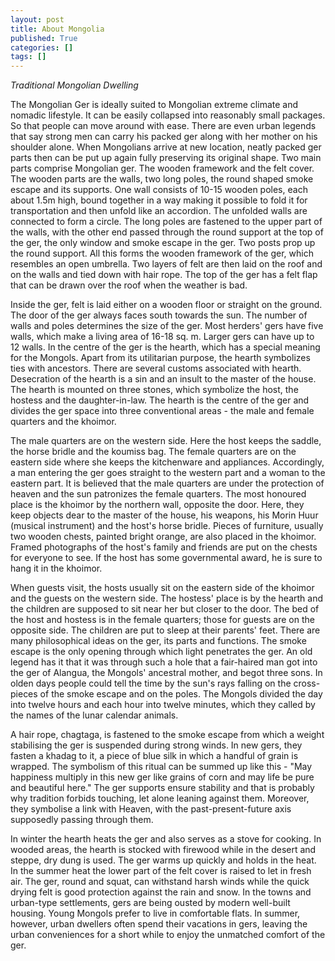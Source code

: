 ```yaml
---
layout: post
title: About Mongolia
published: True
categories: []
tags: []
---
```


*Traditional Mongolian Dwelling*

The Mongolian Ger is ideally suited to Mongolian extreme climate and nomadic lifestyle. It can be easily collapsed into reasonably small packages. So that people can move around with ease. There are even urban legends that say strong men can carry his packed ger along with her mother on his shoulder alone. When Mongolians arrive at new location, neatly packed ger parts then can be put up again fully preserving its original shape. Two main parts comprise Mongolian ger. The wooden framework and the felt cover. The wooden parts are the walls, two long poles, the round shaped smoke escape and its supports. One wall consists of 10-15 wooden poles, each about 1.5m high, bound together in a way making it possible to fold it for transportation and then unfold like an accordion. The unfolded walls are connected to form a circle. The long poles are fastened to the upper part of the walls, with the other end passed through the round support at the top of the ger, the only window and smoke escape in the ger. Two posts prop up the round support. All this forms the wooden framework of the ger, which resembles an open umbrella. Two layers of felt are then laid on the roof and on the walls and tied down with hair rope. The top of the ger has a felt flap that can be drawn over the roof when the weather is bad.

Inside the ger, felt is laid either on a wooden floor or straight on the ground. The door of the ger always faces south towards the sun. The number of walls and poles determines the size of the ger. Most herders' gers have five walls, which make a living area of 16-18 sq. m. Larger gers can have up to 12 walls. In the centre of the ger is the hearth, which has a special meaning for the Mongols. Apart from its utilitarian purpose, the hearth symbolizes ties with ancestors. There are several customs associated with hearth. Desecration of the hearth is a sin and an insult to the master of the house. The hearth is mounted on three stones, which symbolize the host, the hostess and the daughter-in-law. The hearth is the centre of the ger and divides the ger space into three conventional areas - the male and female quarters and the khoimor.

The male quarters are on the western side. Here the host keeps the saddle, the horse bridle and the koumiss bag. The female quarters are on the eastern side where she keeps the kitchenware and appliances. Accordingly, a man entering the ger goes straight to the western part and a woman to the eastern part. It is believed that the male quarters are under the protection of heaven and the sun patronizes the female quarters. The most honoured place is the khoimor by the northern wall, opposite the door. Here, they keep objects dear to the master of the house, his weapons, his Morin Huur (musical instrument) and the host's horse bridle. Pieces of furniture, usually two wooden chests, painted bright orange, are also placed in the khoimor. Framed photographs of the host's family and friends are put on the chests for everyone to see. If the host has some governmental award, he is sure to hang it in the khoimor.

When guests visit, the hosts usually sit on the eastern side of the khoimor and the guests on the western side. The hostess' place is by the hearth and the children are supposed to sit near her but closer to the door. The bed of the host and hostess is in the female quarters; those for guests are on the opposite side. The children are put to sleep at their parents' feet. There are many philosophical ideas on the ger, its parts and functions. The smoke escape is the only opening through which light penetrates the ger. An old legend has it that it was through such a hole that a fair-haired man got into the ger of Alangua, the Mongols' ancestral mother, and begot three sons. In olden days people could tell the time by the sun's rays falling on the cross-pieces of the smoke escape and on the poles. The Mongols divided the day into twelve hours and each hour into twelve minutes, which they called by the names of the lunar calendar animals.

A hair rope, chagtaga, is fastened to the smoke escape from which a weight stabilising the ger is suspended during strong winds. In new gers, they fasten a khadag to it, a piece of blue silk in which a handful of grain is wrapped. The symbolism of this ritual can be summed up like this - "May happiness multiply in this new ger like grains of corn and may life be pure and beautiful here." The ger supports ensure stability and that is probably why tradition forbids touching, let alone leaning against them. Moreover, they symbolise a link with Heaven, with the past-present-future axis supposedly passing through them.

In winter the hearth heats the ger and also serves as a stove for cooking. In wooded areas, the hearth is stocked with firewood while in the desert and steppe, dry dung is used. The ger warms up quickly and holds in the heat. In the summer heat the lower part of the felt cover is raised to let in fresh air. The ger, round and squat, can withstand harsh winds while the quick drying felt is good protection against the rain and snow. In the towns and urban-type settlements, gers are being ousted by modern well-built housing. Young Mongols prefer to live in comfortable flats. In summer, however, urban dwellers often spend their vacations in gers, leaving the urban conveniences for a short while to enjoy the unmatched comfort of the ger.